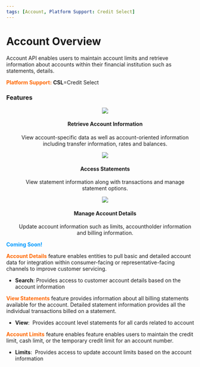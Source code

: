 ```yaml
---
tags: [Account, Platform Support: Credit Select]
---
```


# Account Overview
Account API enables users to maintain account limits and retrieve information about accounts within their financial institution such as statements, details.

<span style="color:#ff6600;">**Platform Support:**</span> **CSL**=Credit Select 

### Features

<style>
.col-md-4 ul li {
    list-style: none;
}
</style>

<div class="row" style="text-align:center;" markdown=1>
<div class="col-md-4" markdown=1>

* ![](https://card.developer.fiserv.com/sites/default/files/AccountView.png)
    
    #### Retrieve Account Information
    
    View account-specific data as well as account-oriented information including transfer information, rates and balances.
    
</div>
<div class="col-md-4" markdown=1>
    
* ![](https://card.developer.fiserv.com/sites/default/files/statements.png)
    
    #### Access Statements
    
    View statement information along with transactions and manage statement options.
    
</div>
<div class="col-md-4" markdown=1>

* ![](https://card.developer.fiserv.com/sites/default/files/AccountDetails.png)
    
    #### Manage Account Details
    
    Update account information such as limits, accountholder information and billing information.

</div>
</div>   

<span style="color:#0099ff;"><strong>Coming Soon!&nbsp;</strong></span>

<span style="color:#ff6600;">**Account Details**</span> feature enables entities to pull basic and detailed account data for integration within consumer-facing or representative-facing channels to improve customer servicing.

* **Search**: Provides access to customer account details based on the account information

<span style="color:#ff6600;">**View Statements**</span> feature provides information about all billing statements available for the account. Detailed statement information provides all the individual transactions billed on a statement. 

* **View**:  Provides account level statements for all cards related to account

<span style="color:#ff6600;">**Account Limits**</span> feature enables  feature enables users to maintain the credit limit, cash limit, or the temporary credit limit for an account number. 

* **Limits**:  Provides access to update account limits based on the account information
